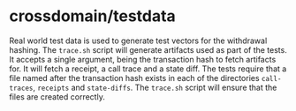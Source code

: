 # crossdomain/testdata

Real world test data is used to generate test vectors for the withdrawal
hashing. The `trace.sh` script will generate artifacts used as part of the
tests. It accepts a single argument, being the transaction hash to fetch
artifacts for. It will fetch a receipt, a call trace and a state diff.
The tests require that a file named after the transaction hash exists
in each of the directories `call-traces`, `receipts` and `state-diffs`.
The `trace.sh` script will ensure that the files are created correctly.

